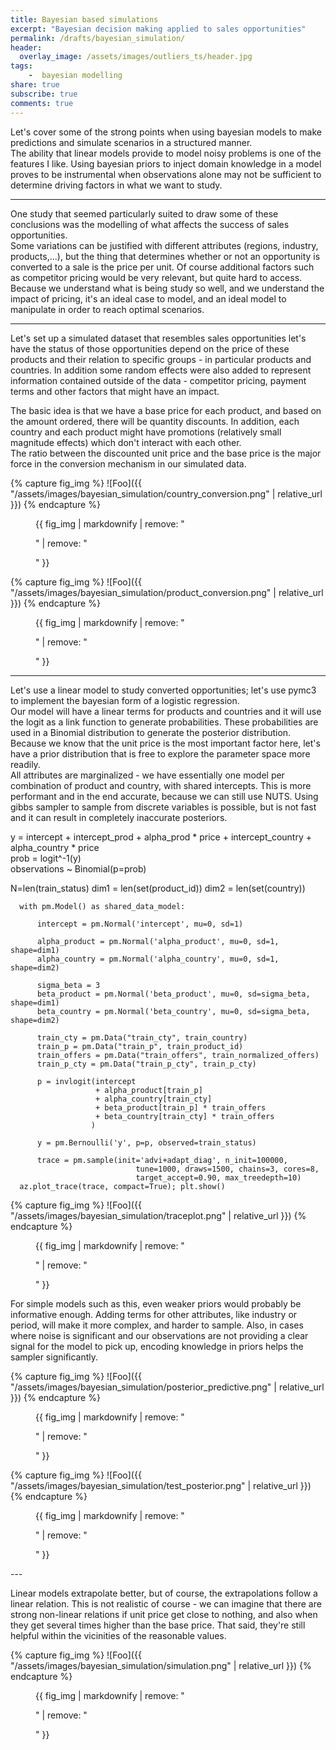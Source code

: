 ```yaml
---
title: Bayesian based simulations  
excerpt: "Bayesian decision making applied to sales opportunities"
permalink: /drafts/bayesian_simulation/
header:
  overlay_image: /assets/images/outliers_ts/header.jpg 
tags:
    -  bayesian modelling
share: true
subscribe: true
comments: true
--- 
```




Let's cover some of the strong points when using bayesian models to make predictions and simulate scenarios in a structured manner.  
The ability that linear models provide to model noisy problems is one of the features I like. Using bayesian priors to inject domain knowledge in a model proves to be instrumental when observations alone may not be sufficient to determine driving factors in what we want to study.  

 
---

One study that seemed particularly suited to draw some of these conclusions was the modelling of what affects the success of sales opportunities.  
Some variations can be justified with different attributes (regions, industry, products,...), but the thing that determines whether or not an opportunity is converted to a sale is the price per unit. Of course additional factors such as competitor pricing would be very relevant, but quite hard to access.  
Because we understand what is being study so well, and we understand the impact of pricing, it's an ideal case to model, and an ideal model to manipulate in order to reach optimal scenarios.  

---

Let's set up a simulated dataset that resembles sales opportunities let's have the status of those opportunities depend on the price of these products and their relation to specific groups - in particular products and countries. In addition some random effects were also added to represent information contained outside of the data - competitor pricing, payment terms and other factors that might have an impact.  

The basic idea is that we have a base price for each product, and based on the amount ordered, there will be quantity discounts. In addition, each country and each product might have promotions (relatively small magnitude effects) which don't interact with each other.  
The ratio between the discounted unit price and the base price is the major force in the conversion mechanism in our simulated data.  

{% capture fig_img %}
![Foo]({{ "/assets/images/bayesian_simulation/country_conversion.png" | relative_url }})
{% endcapture %}
<figure>
  {{ fig_img | markdownify | remove: "<p>" | remove: "</p>" }} 
</figure>

{% capture fig_img %}
![Foo]({{ "/assets/images/bayesian_simulation/product_conversion.png" | relative_url }})
{% endcapture %}
<figure>
  {{ fig_img | markdownify | remove: "<p>" | remove: "</p>" }} 
</figure>

---

Let's use a linear model to study converted opportunities; let's use pymc3 to implement the bayesian form of a logistic regression.  
Our model will have a linear terms for products and countries and it will use the logit as a link function to generate probabilities. These probabilities are used in a Binomial distribution to generate the posterior distribution.  
Because we know that the unit price is the most important factor here, let's have a prior distribution that is free to explore the parameter space more readily.  
All attributes are marginalized - we have essentially one model per combination of product and country, with shared intercepts. This is more performant and in the end accurate, because we can still use NUTS. Using gibbs sampler to sample from discrete variables is possible, but is not fast and it can result in completely inaccurate posteriors.  

y = intercept + intercept_prod + alpha_prod * price + intercept_country + alpha_country * price  
prob = logit^-1(y)  
observations ~ Binomial(p=prob)  

N=len(train_status)
dim1 = len(set(product_id))
dim2 = len(set(country))  

      with pm.Model() as shared_data_model: 

          intercept = pm.Normal('intercept', mu=0, sd=1)  

          alpha_product = pm.Normal('alpha_product', mu=0, sd=1, shape=dim1)
          alpha_country = pm.Normal('alpha_country', mu=0, sd=1, shape=dim2) 

          sigma_beta = 3
          beta_product = pm.Normal('beta_product', mu=0, sd=sigma_beta, shape=dim1)
          beta_country = pm.Normal('beta_country', mu=0, sd=sigma_beta, shape=dim2)  

          train_cty = pm.Data("train_cty", train_country)
          train_p = pm.Data("train_p", train_product_id)
          train_offers = pm.Data("train_offers", train_normalized_offers)
          train_p_cty = pm.Data("train_p_cty", train_p_cty)

          p = invlogit(intercept 
                       + alpha_product[train_p] 
                       + alpha_country[train_cty]    
                       + beta_product[train_p] * train_offers 
                       + beta_country[train_cty] * train_offers   
                      ) 

          y = pm.Bernoulli('y', p=p, observed=train_status) 

          trace = pm.sample(init='advi+adapt_diag', n_init=100000,
                                tune=1000, draws=1500, chains=3, cores=8,
                                target_accept=0.90, max_treedepth=10)
      az.plot_trace(trace, compact=True); plt.show()


{% capture fig_img %}
![Foo]({{ "/assets/images/bayesian_simulation/traceplot.png" | relative_url }})
{% endcapture %}
<figure>
  {{ fig_img | markdownify | remove: "<p>" | remove: "</p>" }} 
</figure>

For simple models such as this, even weaker priors would probably be informative enough. Adding terms for other attributes, like industry or period, will make it more complex, and harder to sample. Also, in cases where noise is significant and our observations are not providing a clear signal for the model to pick up, encoding knowledge in priors helps the sampler significantly.  

{% capture fig_img %}
![Foo]({{ "/assets/images/bayesian_simulation/posterior_predictive.png" | relative_url }})
{% endcapture %}
<figure>
  {{ fig_img | markdownify | remove: "<p>" | remove: "</p>" }} 
</figure>

{% capture fig_img %}
![Foo]({{ "/assets/images/bayesian_simulation/test_posterior.png" | relative_url }})
{% endcapture %}
<figure>
  {{ fig_img | markdownify | remove: "<p>" | remove: "</p>" }} 
</figure>
---

Linear models extrapolate better, but of course, the extrapolations follow a linear relation. This is not realistic of course - we can imagine that there are strong non-linear relations if unit price get close to nothing, and also when they get several times higher than the base price. That said, they're still helpful within the vicinities of the reasonable values.   


{% capture fig_img %}
![Foo]({{ "/assets/images/bayesian_simulation/simulation.png" | relative_url }})
{% endcapture %}
<figure>
  {{ fig_img | markdownify | remove: "<p>" | remove: "</p>" }} 
</figure>

